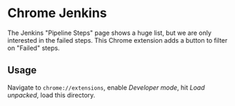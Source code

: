 # Chrome Jenkins

The Jenkins "Pipeline Steps" page shows a huge list, but we are only interested in the failed steps. This Chrome extension adds a button to filter on "Failed" steps.

## Usage

Navigate to `chrome://extensions`, enable _Developer mode_, hit _Load unpacked_, load this directory.

